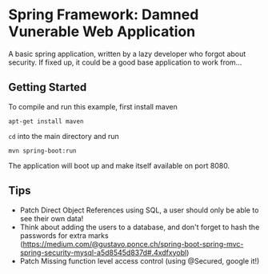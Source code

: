 # Spring Framework: Damned Vunerable Web Application

A basic spring application, written by a lazy developer who forgot about security. If fixed up, it could be a good base application to work from...

## Getting Started

To compile and run this example, first install maven

    apt-get install maven

`cd` into the main directory and run

    mvn spring-boot:run

The application will boot up and make itself available on port 8080.

## Tips

- Patch Direct Object References using SQL, a user should only be able to see their own data!
- Think about adding the users to a database, and don't forget to hash the passwords for extra marks (https://medium.com/@gustavo.ponce.ch/spring-boot-spring-mvc-spring-security-mysql-a5d8545d837d#.4xdfxyobl)
- Patch Missing function level access control (using @Secured, google it!)

